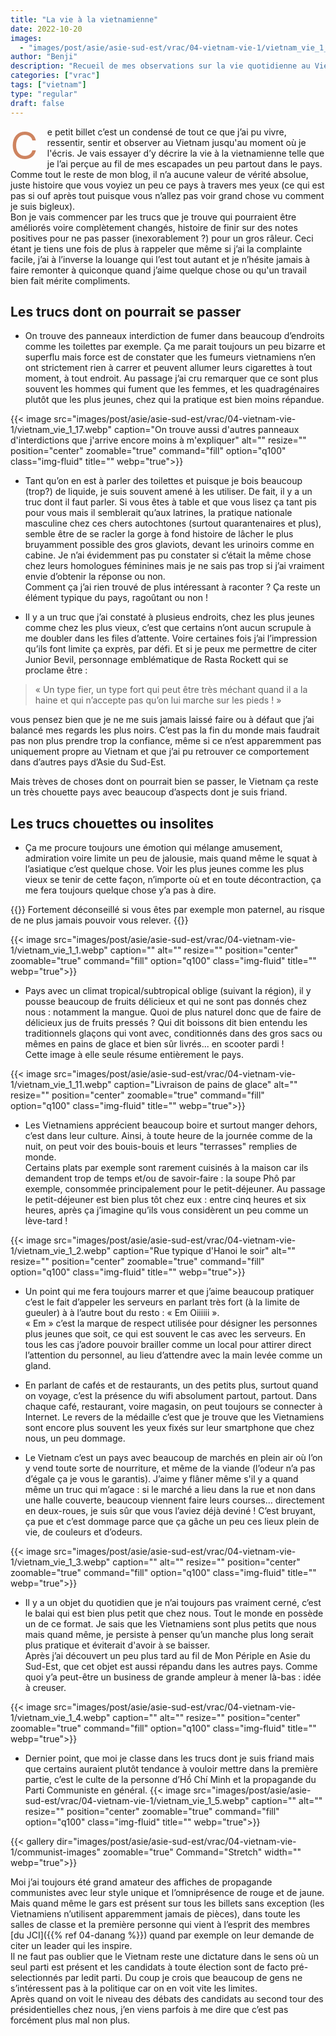 ```yaml
---
title: "La vie à la vietnamienne"
date: 2022-10-20
images:
  - "images/post/asie/asie-sud-est/vrac/04-vietnam-vie-1/vietnam_vie_1_cover.webp"
author: "Benji"
description: "Recueil de mes observations sur la vie quotidienne au Vietnam, partie 1"
categories: ["vrac"]
tags: ["vietnam"]
type: "regular"
draft: false
---
```


<span style="color:#ce8460; font-size: 60px; display: inline-block; float: left; line-height: 0.5; margin: 15px 15px 15px 0">C</span>e petit billet c’est un condensé de tout ce que j’ai pu vivre, ressentir, sentir et observer au Vietnam jusqu'au moment où je l'écris. Je vais essayer d’y décrire la vie à la vietnamienne telle que je l’ai perçue au fil de mes escapades un peu partout dans le pays. Comme tout le reste de mon blog, il n’a aucune valeur de vérité absolue, juste histoire que vous voyiez un peu ce pays à travers mes yeux (ce qui est pas si ouf après tout puisque vous n’allez pas voir grand chose vu comment je suis bigleux).<br>
Bon je vais commencer par les trucs que je trouve qui pourraient être améliorés voire complètement changés, histoire de finir sur des notes positives pour ne pas passer (inexorablement ?) pour un gros râleur. Ceci étant je tiens une fois de plus à rappeler que même si j’ai la complainte facile, j’ai à l’inverse la louange qui l’est tout autant et je n’hésite jamais à faire remonter à quiconque quand j’aime quelque chose ou qu'un travail bien fait mérite compliments.

## Les trucs dont on pourrait se passer

- On trouve des panneaux interdiction de fumer dans beaucoup d’endroits comme les toilettes par exemple. Ça me parait toujours un peu bizarre et superflu mais force est de constater que les fumeurs vietnamiens n’en ont strictement rien à carrer et peuvent allumer leurs cigarettes à tout moment, à tout endroit. Au passage j’ai cru remarquer que ce sont plus souvent les hommes qui fument que les femmes, et les quadragénaires plutôt que les plus jeunes, chez qui la pratique est bien moins répandue.

{{< 
  image src="images/post/asie/asie-sud-est/vrac/04-vietnam-vie-1/vietnam_vie_1_17.webp"
  caption="On trouve aussi d'autres panneaux d'interdictions que j'arrive encore moins à m'expliquer"
  alt="" 
  resize=""
  position="center"
  zoomable="true"
  command="fill" option="q100" class="img-fluid" title=""
  webp="true">}}


- Tant qu’on en est à parler des toilettes et puisque je bois beaucoup (trop?) de liquide, je suis souvent amené à les utiliser.  De fait, il y a un truc dont il faut parler. Si vous êtes à table et que vous lisez ça tant pis pour vous mais il semblerait qu’aux latrines, la pratique nationale masculine chez ces chers autochtones (surtout quarantenaires et plus), semble être de se racler la gorge à fond histoire de lâcher le plus bruyamment possible des gros glaviots, devant les urinoirs comme en cabine. Je n’ai évidemment pas pu constater si c’était la même chose chez leurs homologues féminines mais je ne sais pas trop si j’ai vraiment envie d’obtenir la réponse ou non.<br>Comment ça j’ai rien trouvé de plus intéressant à raconter ? Ça reste un élément typique du pays, ragoûtant ou non !

- Il y a un truc que j’ai constaté à plusieus endroits, chez les plus jeunes comme chez les plus vieux, c’est que certains n’ont aucun scrupule à me doubler dans les files d’attente. Voire certaines fois j’ai l’impression qu’ils font limite ça exprès, par défi. Et si je peux me permettre de citer Junior Bevil, personnage emblématique de Rasta Rockett qui se proclame être :
> « Un type fier, un type fort qui peut être très méchant quand il a la haine et qui n’accepte pas qu’on lui marche sur les pieds ! »

vous pensez bien que je ne me suis jamais laissé faire ou à défaut que j’ai balancé mes regards les plus noirs. C’est pas la fin du monde mais faudrait pas non plus prendre trop la confiance, même si ce n’est apparemment pas uniquement propre au Vietnam et que j’ai pu retrouver ce comportement dans d’autres pays d’Asie du Sud-Est.

Mais trèves de choses dont on pourrait bien se passer, le Vietnam ça reste un très chouette pays avec beaucoup d’aspects dont je suis friand.

## Les trucs chouettes ou insolites

- Ça me procure toujours une émotion qui mélange amusement, admiration voire limite un peu de jalousie, mais quand même le squat à l’asiatique c’est quelque chose. Voir les plus jeunes comme les plus vieux se tenir de cette façon, n’importe où et en toute décontraction, ça me fera toujours quelque chose y’a pas à dire.

{{<quote>}}
Fortement déconseillé si vous êtes par exemple mon paternel, au risque de ne plus jamais pouvoir vous relever.
{{</quote>}}

{{< 
  image src="images/post/asie/asie-sud-est/vrac/04-vietnam-vie-1/vietnam_vie_1_1.webp"
  caption=""
  alt="" 
  resize=""
  position="center"
  zoomable="true"
  command="fill" option="q100" class="img-fluid" title=""
  webp="true">}}

- Pays avec un climat tropical/subtropical oblige (suivant la région), il y pousse beaucoup de fruits délicieux et qui ne sont pas donnés chez nous : notamment la mangue. Quoi de plus naturel donc que de faire de délicieux jus de fruits pressés ? Qui dit boissons dit bien entendu les traditionnels glaçons qui vont avec, conditionnés dans des gros sacs ou mêmes en pains de glace et bien sûr livrés... en scooter pardi !<br>Cette image à elle seule résume entièrement le pays.

{{< 
  image src="images/post/asie/asie-sud-est/vrac/04-vietnam-vie-1/vietnam_vie_1_11.webp"
  caption="Livraison de pains de glace"
  alt="" 
  resize=""
  position="center"
  zoomable="true"
  command="fill" option="q100" class="img-fluid" title=""
  webp="true">}}

- Les Vietnamiens apprécient beaucoup boire et surtout manger dehors, c’est dans leur culture. Ainsi, à toute heure de la journée comme de la nuit, on peut voir des bouis-bouis et leurs "terrasses" remplies de monde.<br>Certains plats par exemple sont rarement cuisinés à la maison car ils demandent trop de temps et/ou de savoir-faire : la soupe Phô par exemple, consommée principalement pour le petit-déjeuner. Au passage le petit-déjeuner est bien plus tôt chez eux : entre cinq heures et six heures, après ça j’imagine qu’ils vous considèrent un peu comme un lève-tard !

{{< 
  image src="images/post/asie/asie-sud-est/vrac/04-vietnam-vie-1/vietnam_vie_1_2.webp"
  caption="Rue typique d'Hanoi le soir"
  alt="" 
  resize=""
  position="center"
  zoomable="true"
  command="fill" option="q100" class="img-fluid" title=""
  webp="true">}}

- Un point qui me fera toujours marrer et que j’aime beaucoup pratiquer c’est le fait d’appeler les serveurs en parlant très fort (à la limite de gueuler) à à l’autre bout du resto : « Em Oiiiiii ».<br>« Em » c’est la marque de respect utilisée pour désigner les personnes plus jeunes que soit, ce qui est souvent le cas avec les serveurs. En tous les cas j’adore pouvoir brailler comme un local pour attirer direct l’attention du personnel, au lieu d’attendre avec la main levée comme un gland.

- En parlant de cafés et de restaurants, un des petits plus, surtout quand on voyage, c’est la présence du wifi absolument partout, partout. Dans chaque café, restaurant, voire magasin, on peut toujours se connecter à Internet. Le revers de la médaille c’est que je trouve que les Vietnamiens sont encore plus souvent les yeux fixés sur leur smartphone que chez nous, un peu dommage.

- Le Vietnam c’est un pays avec beaucoup de marchés en plein air où l’on y vend toute sorte de nourriture, et même de la viande (l’odeur n’a pas d’égale ça je vous le garantis). J’aime y flâner même s'il y a quand même un truc qui m’agace : si le marché a lieu dans la rue et non dans une halle couverte, beaucoup viennent faire leurs courses… directement en deux-roues, je suis sûr que vous l’aviez déjà deviné ! C’est bruyant, ça pue et c’est dommage parce que ça gâche un peu ces lieux plein de vie, de couleurs et d’odeurs.

{{< 
  image src="images/post/asie/asie-sud-est/vrac/04-vietnam-vie-1/vietnam_vie_1_3.webp"
  caption=""
  alt="" 
  resize=""
  position="center"
  zoomable="true"
  command="fill" option="q100" class="img-fluid" title=""
  webp="true">}}

- Il y a un objet du quotidien que je n’ai toujours pas vraiment cerné, c’est le balai qui est bien plus petit que chez nous. Tout le monde en possède un de ce format. Je sais que les Vietnamiens sont plus petits que nous mais quand même, je persiste à penser qu’un manche plus long serait plus pratique et éviterait d'avoir à se baisser.<br>Après j’ai découvert un peu plus tard au fil de Mon Périple en Asie du Sud-Est, que cet objet est aussi répandu dans les autres pays. Comme quoi y’a peut-être un business de grande ampleur à mener là-bas : idée à creuser.

{{< 
  image src="images/post/asie/asie-sud-est/vrac/04-vietnam-vie-1/vietnam_vie_1_4.webp"
  caption=""
  alt="" 
  resize=""
  position="center"
  zoomable="true"
  command="fill" option="q100" class="img-fluid" title=""
  webp="true">}}

- Dernier point, que moi je classe dans les trucs dont je suis friand mais que certains auraient plutôt tendance à vouloir mettre dans la première partie, c’est le culte de la personne d’Hồ Chí Minh et la propagande du Parti Communiste en général.
{{< 
  image src="images/post/asie/asie-sud-est/vrac/04-vietnam-vie-1/vietnam_vie_1_5.webp"
  caption=""
  alt="" 
  resize=""
  position="center"
  zoomable="true"
  command="fill" option="q100" class="img-fluid" title=""
  webp="true">}}

{{< 
  gallery 
  dir="images/post/asie/asie-sud-est/vrac/04-vietnam-vie-1/communist-images" 
  zoomable="true" Command="Stretch" width="" webp="true">}}

Moi j’ai toujours été grand amateur des affiches de propagande communistes avec leur style unique et l’omniprésence de rouge et de jaune. Mais quand même le gars est présent sur tous les billets sans exception (les Vietnamiens n’utilisent apparemment jamais de pièces), dans toute les salles de classe et la première personne qui vient à l’esprit des membres [du JCI]({{% ref 04-danang %}}) quand par exemple on leur demande de citer un leader qui les inspire.<br>
Il ne faut pas oublier que le Vietnam reste une dictature dans le sens où un seul parti est présent et les candidats à toute élection sont de facto pré-selectionnés par ledit parti. Du coup je crois que beaucoup de gens ne s’intéressent pas à la politique car on en voit vite les limites.<br>Après quand on voit le niveau des débats des candidats au second tour des présidentielles chez nous, j’en viens parfois à me dire que c’est pas forcément plus mal non plus.

